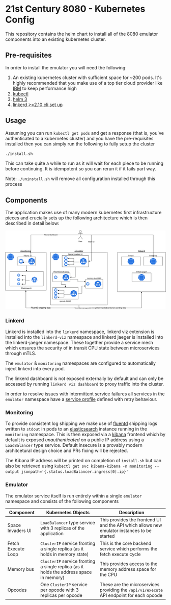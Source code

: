 # 21st Century 8080 - Kubernetes Config

This repository contains the helm chart to install all of the 8080 emulator components into an existing kubernetes cluster.

## Pre-requisites

In order to install the emulator you will need the following:

1. An existing kubernetes cluster with sufficient space for ~200 pods. It's highly recommended that you make use of a top tier cloud provider like [IBM](https://www.ibm.com/cloud/kubernetes-service) to keep performance high
2. [kubectl](https://kubernetes.io/docs/tasks/tools/)
3. [helm 3](https://helm.sh/docs/intro/install/)
4. [linkerd >=2.10 cli set up](https://linkerd.io/2.10/getting-started/)

## Usage

Assuming you can run `kubectl get pods` and get a response (that is, you've authenticated to a kubernetes cluster) and you have the pre-requisites installed then you can simply run the following to fully setup the cluster

```bash
./install.sh
```

This can take quite a while to run as it will wait for each piece to be running before continuing. It is idempotent so you can rerun it if it fails part way.

Note: `./uninstall.sh` will remove all configuration installed through this process

## Components

The application makes use of many modern kubernetes first infrastructure pieces and crucially sets up the following architecture which is then described in detail below:

<img src="./.github/static/space-invaders-kubernetes-architecture.svg" style="background-color: white;">

### Linkerd

Linkerd is installed into the `linkerd` namespace, linkerd viz extension is installed into the `linkerd-viz` namespace and linkerd jaeger is installed into the linkerd-jaeger namespace. These together provide a service mesh which ensures the security of in transit CPU state between microservices through mTLS.

The `emulator` & `monitoring` namespaces are configured to automatically inject linkerd into every pod.

The linkerd dashboard is not exposed externally by default and can only be accessed by running `linkerd viz dashboard` to proxy traffic into the cluster.

In order to resolve issues with intermittent service failures all services in the `emulator` namespace have a [service profile](https://linkerd.io/2.10/features/service-profiles/) defined with retry behaviour.

### Monitoring

To provide consistent log shipping we make use of [fluentd](https://www.fluentd.org/) shipping logs written to `stdout` in pods to an [elasticsearch](https://www.elastic.co/elastic-stack) instance running in the `monitoring` namespace. This is then exposed via a [kibana](https://www.elastic.co/kibana) frontend which by default is exposed _unauthenticated_ on a public IP address using a `LoadBalancer` type service. Default insecure is a provably modern architcetural design choice and PRs fixing will be rejected.

The Kibana IP address will be printed on completion of `install.sh` but can also be retrieved using `kubectl get svc kibana-kibana -n monitoring --output jsonpath='{.status.loadBalancer.ingress[0].ip}'`

### Emulator

The emulator service itself is run entirely within a single `emulator` namespace and consists of the following components

| Component          | Kubernetes Objects                                                                      | Description                                                                                 |
| ------------------ | --------------------------------------------------------------------------------------- | ------------------------------------------------------------------------------------------- |
| Space Invaders UI  | `LoadBalancer` type service with 3 replicas of the application                          | This provides the frontend UI and the API which allows new emulator instances to be started |
| Fetch Execute Loop | `ClusterIP` service fronting a single replica (as it holds in memory state)             | This is the core backend service which performs the fetch execute cycle                     |
| Memory bus         | `ClusterIP` service fronting a single replica (as it holds the address space in memory) | This provides access to the memory address space for the CPU                                |
| Opcodes            | One `ClusterIP` service per opcode with 3 replicas per opcode                           | These are the microservices providing the `/api/v1/execute` API endpoint for each opcode    |
